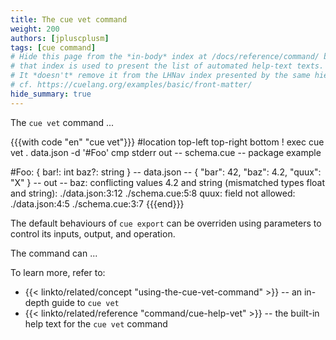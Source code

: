 ```yaml
---
title: The cue vet command
weight: 200
authors: [jpluscplusm]
tags: [cue command]
# Hide this page from the *in-body* index at /docs/reference/command/ because
# that index is used to present the list of automated help-text texts.
# It *doesn't* remove it from the LHNav index presented by the same hierarchy.
# cf. https://cuelang.org/examples/basic/front-matter/
hide_summary: true
---
```


The `cue vet` command ...

{{{with code "en" "cue vet"}}}
#location top-left top-right bottom
! exec cue vet . data.json -d '#Foo'
cmp stderr out
-- schema.cue --
package example

#Foo: {
	bar!: int
	baz?: string
}
-- data.json --
{
    "bar": 42,
    "baz": 4.2,
    "quux": "X"
}
-- out --
baz: conflicting values 4.2 and string (mismatched types float and string):
    ./data.json:3:12
    ./schema.cue:5:8
quux: field not allowed:
    ./data.json:4:5
    ./schema.cue:3:7
{{{end}}}

The default behaviours of `cue export` can be overriden using parameters to
control its inputs, output, and operation.

The command can ...

To learn more, refer to:

- {{< linkto/related/concept "using-the-cue-vet-command" >}} --
  an in-depth guide to `cue vet`
- {{< linkto/related/reference "command/cue-help-vet" >}} --
  the built-in help text for the `cue vet` command
